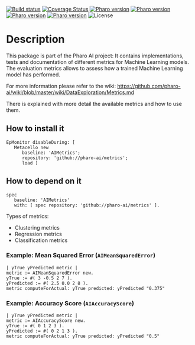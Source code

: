 [![Build status](https://github.com/pharo-ai/metrics/workflows/CI/badge.svg)](https://github.com/pharo-ai/metrics/actions/workflows/test.yml)
[![Coverage Status](https://coveralls.io/repos/github/pharo-ai/metrics/badge.svg?branch=master)](https://coveralls.io/github/pharo-ai/metrics?branch=master)
[![Pharo version](https://img.shields.io/badge/Pharo-9-%23aac9ff.svg)](https://pharo.org/download)
[![Pharo version](https://img.shields.io/badge/Pharo-10-%23aac9ff.svg)](https://pharo.org/download)
[![Pharo version](https://img.shields.io/badge/Pharo-11-%23aac9ff.svg)](https://pharo.org/download)
[![Pharo version](https://img.shields.io/badge/Pharo-12-%23aac9ff.svg)](https://pharo.org/download)
![License](https://img.shields.io/badge/license-MIT-blue.svg)

# Description

This package is part of the Pharo AI project: It contains implementations, tests and documentation of different metrics for Machine Learning models. The evaluation metrics allows to assess how a trained Machine Learning model has performed.

For more information please refer to the wiki: https://github.com/pharo-ai/wiki/blob/master/wiki/DataExploration/Metrics.md

There is explained with more detail the available metrics and how to use them.

## How to install it

```smalltalk
EpMonitor disableDuring: [ 
   Metacello new
      baseline: 'AIMetrics';
      repository: 'github://pharo-ai/metrics';
      load ]
```

## How to depend on it

```smalltalk
spec 
   baseline: 'AIMetrics' 
   with: [ spec repository: 'github://pharo-ai/metrics' ].
```

Types of metrics: 

- Clustering metrics
- Regression metrics
- Classification metrics

### Example: Mean Squared Error (`AIMeanSquaredError`)

```st
| yTrue yPredicted metric |
metric := AIMeanSquaredError new.
yTrue := #( 3 -0.5 2 7 ).
yPredicted := #( 2.5 0.0 2 8 ).
metric computeForActual: yTrue predicted: yPredicted "0.375"
```

### Example: Accuracy Score (`AIAccuracyScore`)

```st
| yTrue yPredicted metric |
metric := AIAccuracyScore new.
yTrue := #( 0 1 2 3 ).
yPredicted := #( 0 2 1 3 ).
metric computeForActual: yTrue predicted: yPredicted "0.5"
```

